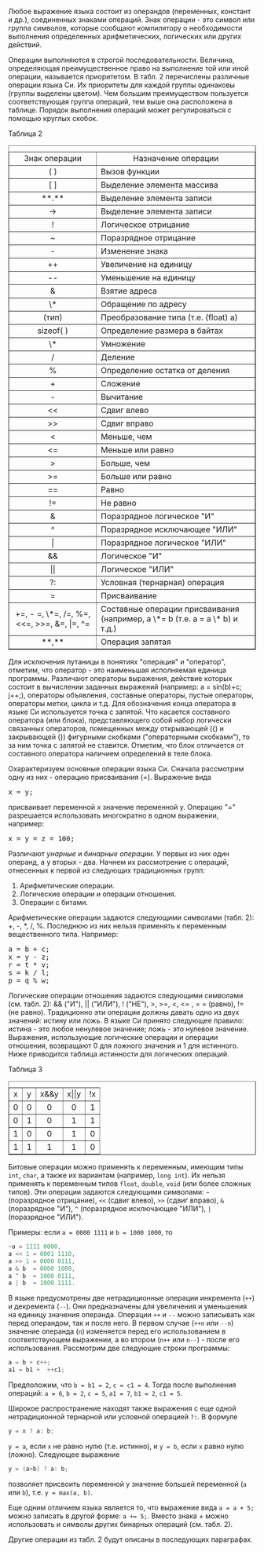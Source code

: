 Любое выражение языка состоит из операндов (переменных, констант и др.), соединенных знаками операций. Знак операции - это символ или группа символов, которые сообщают компилятору о необходимости выполнения определенных арифметических, логических или других действий.

Операции выполняются в строгой последовательности. Величина, определяющая преимущественное право на выполнение той или иной операции, называется приоритетом. В табл. 2 перечислены различные операции языка Си. Их приоритеты для каждой группы одинаковы (группы выделены цветом). Чем большим преимуществом пользуется соответствующая группа операций, тем выше она расположена в таблице. Порядок выполнения операций может регулироваться с помощью круглых скобок.

Таблица 2                              

<center>

<table border="1" cellspacing="1" cellpadding="3"><caption></caption>

<tbody>

<tr>

<td align="center">Знак операции</td>

<td align="center">Назначение операции</td>

</tr>

<tr>

<td align="center">( )</td>

<td>Вызов функции</td>

</tr>

<tr>

<td align="center">[ ]</td>

<td>Выделение элемента массива</td>

</tr>

<tr>

<td align="center">**.**</td>

<td>Выделение элемента записи</td>

</tr>

<tr>

<td align="center">-&gt;</td>

<td>Выделение элемента записи</td>

</tr>

<tr>

<td align="center">!</td>

<td>Логическое отрицание</td>

</tr>

<tr>

<td align="center">~</td>

<td>Поразрядное отрицание</td>

</tr>

<tr>

<td align="center">-</td>

<td>Изменение знака</td>

</tr>

<tr>

<td align="center">++</td>

<td>Увеличение на единицу</td>

</tr>

<tr>

<td align="center">--</td>

<td>Уменьшение на единицу</td>

</tr>

<tr>

<td align="center">&</td>

<td>Взятие адреса</td>

</tr>

<tr>

<td align="center">\*</td>

<td>Обращение по адресу</td>

</tr>

<tr>

<td align="center">(тип)</td>

<td>Преобразование типа (т.е. (float) a)</td>

</tr>

<tr>

<td align="center">sizeof( )</td>

<td>Определение размера в байтах</td>

</tr>

<tr>

<td align="center">\*</td>

<td>Умножение</td>

</tr>

<tr>

<td align="center">/</td>

<td>Деление</td>

</tr>

<tr>

<td align="center">%</td>

<td>Определение остатка от деления</td>

</tr>

<tr>

<td align="center">+</td>

<td>Сложение</td>

</tr>

<tr>

<td align="center">-</td>

<td>Вычитание</td>

</tr>

<tr>

<td align="center">&lt;&lt;</td>

<td>Сдвиг влево</td>

</tr>

<tr>

<td align="center">&gt;&gt;</td>

<td>Сдвиг вправо</td>

</tr>

<tr>

<td align="center">&lt;</td>

<td>Меньше, чем</td>

</tr>

<tr>

<td align="center">&lt;=</td>

<td>Меньше или равно</td>

</tr>

<tr>

<td align="center">&gt;</td>

<td>Больше, чем</td>

</tr>

<tr>

<td align="center">&gt;=</td>

<td>Больше или равно</td>

</tr>

<tr>

<td align="center">==</td>

<td>Равно</td>

</tr>

<tr>

<td align="center">!=</td>

<td>Не равно</td>

</tr>

<tr>

<td align="center">&</td>

<td>Поразрядное логическое "И"</td>

</tr>

<tr>

<td align="center">^</td>

<td>Поразрядное исключающее "ИЛИ"</td>

</tr>

<tr>

<td align="center">|</td>

<td>Поразрядное логическое "ИЛИ"</td>

</tr>

<tr>

<td align="center">&&</td>

<td>Логическое "И"</td>

</tr>

<tr>

<td align="center">||</td>

<td>Логическое "ИЛИ"</td>

</tr>

<tr>

<td align="center">?:</td>

<td>Условная (тернарная) операция</td>

</tr>

<tr>

<td align="center">=</td>

<td>Присваивание</td>

</tr>

<tr>

<td align="center">+=, - =, \*=, /=, %=, &lt;&lt;=,
&gt;&gt;=, &=, |=, ^=</td>

<td>Составные операции присваивания (например, а \*= b
(т.е. a = a \* b) и т.д.)</td>

</tr>

<tr>

<td align="center">**,**</td>

<td>Операция запятая</td>

</tr>

</tbody>

</table>

</center>

Для исключения путаницы в понятиях "операция" и "оператор", отметим, что оператор - это наименьшая исполняемая единица программы. Различают операторы выражения, действие которых состоит в вычислении заданных выражений (например: a = sin(b)+c; j++;), операторы объявления, составные операторы, пустые операторы, операторы метки, цикла и т.д. Для обозначения конца оператора в языке Си используется точка с запятой. Что касается составного оператора (или блока), представляющего собой набор логически связанных операторов, помещенных между открывающей ({) и закрывающей (}) фигурными скобками ("операторными скобками"), то за ним точка с запятой не ставится. Отметим, что блок отличается от составного оператора наличием определений в теле блока.

Охарактеризуем основные операции языка Си. Сначала рассмотрим одну из них - операцию присваивания (=). Выражение вида

<pre>х = у;</pre>

присваивает переменной х значение переменной у. Операцию "=" разрешается использовать многократно в одном выражении, например:

<pre>x = y = z = 100;</pre>

Различают _унарные_ и _бинарные операции_. У первых из них один операнд, а у вторых - два. Начнем их рассмотрение с операций, отнесенных к первой из следующих традиционных групп:

1.  Арифметические операции.
2.  Логические операции и операции отношения.
3.  Операции с битами.

Арифметические операции задаются следующими символами (табл. 2): +, -, \*, /, %. Последнюю из них нельзя применять к переменным вещественного типа. Например:

<pre>a = b + c;
x = y - z;
r = t * v;
s = k / l;
p = q % w;</pre>

Логические операции отношения задаются следующими символами (см. табл. 2): && ("И"), || ("ИЛИ"), ! ("НЕ"), >, >=, <, <= , = = (равно), != (не равно). Традиционно эти операции должны давать одно из двух значений: истину или ложь. В языке Си принято следующее правило: истина - это любое ненулевое значение; ложь - это нулевое значение. Выражения, использующие логические операции и операции отношения, возвращают 0 для ложного значения и 1 для истинного. Ниже приводится таблица истинности для логических операций.

Таблица 3                                                    

<center>

<table border="1" cellspacing="1" cellpadding="3" width="30%"><caption></caption>

<tbody>

<tr>

<td align="center">x</td>

<td align="center">y</td>

<td align="center">x&&y</td>

<td align="center">x||y</td>

<td align="center">!x</td>

</tr>

<tr>

<td align="center">0</td>

<td align="center">0</td>

<td align="center">0</td>

<td align="center">0</td>

<td align="center">1</td>

</tr>

<tr>

<td align="center">0</td>

<td align="center">1</td>

<td align="center">0</td>

<td align="center">1</td>

<td align="center">1</td>

</tr>

<tr>

<td align="center">1</td>

<td align="center">0</td>

<td align="center">0</td>

<td align="center">1</td>

<td align="center">0</td>

</tr>

<tr>

<td align="center">1</td>

<td align="center">1</td>

<td align="center">1</td>

<td align="center">1</td>

<td align="center">0</td>

</tr>

</tbody>

</table>

</center>

Битовые операции можно применять к переменным, имеющим типы `int`, `char`, а также их вариантам (например, `long int`). Их нельзя применять к переменным типов `float`, `double`, `void` (или более сложных типов). Эти операции задаются следующими символами: `~` (поразрядное отрицание), `<<` (сдвиг влево), `>>` (сдвиг вправо), `&` (поразрядное "И"), `^` (поразрядное исключающее "ИЛИ"), `|` (поразрядное "ИЛИ").

Примеры: если `a = 0000 1111` и `b = 1000 1000`, то

```c
~a = 1111 0000,
a << 1 = 0001 1110,
a >> 1 = 0000 0111,
a & b  = 0000 1000,
a ^ b  = 1000 0111,
a | b  = 1000 1111.
```

В языке предусмотрены две нетрадиционные операции инкремента (`++`) и декремента (`--`). Они предназначены для увеличения и уменьшения на единицу значения операнда. Операции `++` и `--` можно записывать как перед операндом, так и после него. В первом случае (`++n` или `--n`) значение операнда (`n`) изменяется перед его использованием в соответствующем выражении, а во втором (`n++` или `n--`) - после его использования. Рассмотрим две следующие строки программы:

```c
a = b + c++;
a1 = b1 +  ++c1;
```

Предположим, что `b = b1 = 2`, `c = c1 = 4`\. Тогда после выполнения операций: `a = 6`, `b = 2`, `c = 5`, `a1 = 7`, `b1 = 2`, `c1 = 5`\.

Широкое распространение находят также выражения с еще одной нетрадиционной тернарной или условной операцией `?:`. В формуле

```c
y = x ? a: b;
```

`y = a`, если `x` не равно нулю (т.е. истинно), и `y = b`, если `х` равно нулю (ложно). Следующее выражение

```c
y = (a>b) ? a: b;
```

позволяет присвоить переменной у значение большей переменной (`а` или `b`), т.е. `y = max(a, b)`.

Еще одним отличием языка является то, что выражение вида `а = а + 5;` можно записать в другой форме: `a += 5;`. Вместо знака + можно использовать и символы других бинарных операций (см. табл. 2).

Другие операции из табл. 2 будут описаны в последующих параграфах.